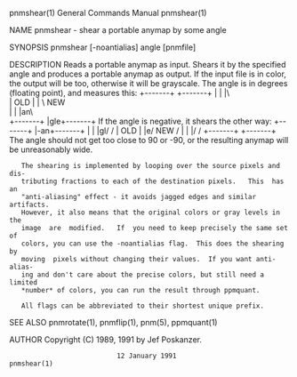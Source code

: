 pnmshear(1)                General Commands Manual                pnmshear(1)

NAME
       pnmshear - shear a portable anymap by some angle

SYNOPSIS
       pnmshear [-noantialias] angle [pnmfile]

DESCRIPTION
       Reads  a  portable  anymap as input.  Shears it by the specified angle
       and produces a portable anymap as output.  If the  input  file  is  in
       color,  the  output  will be too, otherwise it will be grayscale.  The
       angle is in degrees (floating point), and measures this:
           +-------+  +-------+
           |       |  |\       \
           |  OLD  |  | \  NEW  \
           |       |  |an\       \
           +-------+  |gle+-------+
       If the angle is negative, it shears the other way:
           +-------+  |-an+-------+
           |       |  |gl/       /
           |  OLD  |  |e/  NEW  /
           |       |  |/       /
           +-------+  +-------+
       The angle should not get too close to 90  or  -90,  or  the  resulting
       anymap will be unreasonably wide.

       The shearing is implemented by looping over the source pixels and dis‐
       tributing fractions to each of the destination pixels.   This  has  an
       "anti-aliasing" effect - it avoids jagged edges and similar artifacts.
       However, it also means that the original colors or gray levels in  the
       image  are  modified.   If  you need to keep precisely the same set of
       colors, you can use the -noantialias flag.  This does the shearing  by
       moving  pixels without changing their values.  If you want anti-alias‐
       ing and don't care about the precise colors, but still need a  limited
       *number* of colors, you can run the result through ppmquant.

       All flags can be abbreviated to their shortest unique prefix.

SEE ALSO
       pnmrotate(1), pnmflip(1), pnm(5), ppmquant(1)

AUTHOR
       Copyright (C) 1989, 1991 by Jef Poskanzer.

                               12 January 1991                    pnmshear(1)
